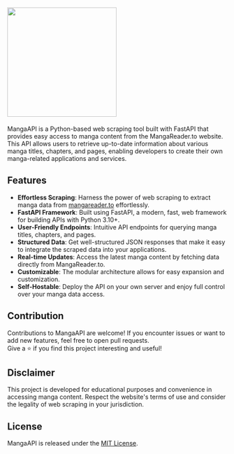 <h1>
    <img width="250px" src="https://github.com/tokitou-san/MangaAPI/assets/114811070/61568892-ace3-4024-9841-feef513fd3bc" />
</h1>
<p>
MangaAPI is a Python-based web scraping tool built with FastAPI that provides easy access to manga content from the MangaReader.to website. This API allows users to retrieve up-to-date information about various manga titles, chapters, and pages, enabling developers to create their own manga-related applications and services.
</p>

<h2>Features</h2>
<ul>
    <li><b>Effortless Scraping</b>: Harness the power of web scraping to extract manga data from <a href="mangareader.to">mangareader.to</a> effortlessly.</li>
    <li><b>FastAPI Framework</b>: Built using FastAPI, a modern, fast, web framework for building APIs with Python 3.10+.</li>
    <li><b>User-Friendly Endpoints</b>: Intuitive API endpoints for querying manga titles, chapters, and pages.</li>
    <li><b>Structured Data</b>: Get well-structured JSON responses that make it easy to integrate the scraped data into your applications.</li>
    <li><b>Real-time Updates</b>: Access the latest manga content by fetching data directly from MangaReader.to.</li>
    <li><b>Customizable</b>: The modular architecture allows for easy expansion and customization.</li>
    <li><b>Self-Hostable</b>: Deploy the API on your own server and enjoy full control over your manga data access.</li>
</ul>

<h2>Contribution</h2>
<p>
    Contributions to MangaAPI are welcome! If you encounter issues or want to add new features, feel free to open pull requests. <br>
    Give a ⭐️ if you find this project interesting and useful!
</p>

<h2>Disclaimer</h2>
<p>This project is developed for educational purposes and convenience in accessing manga content. Respect the website's terms of use and consider the legality of web scraping in your jurisdiction.</p>

<h2>License</h2>
<p>MangaAPI is released under the <a href="LICENSE">MIT License</a>.</p>
